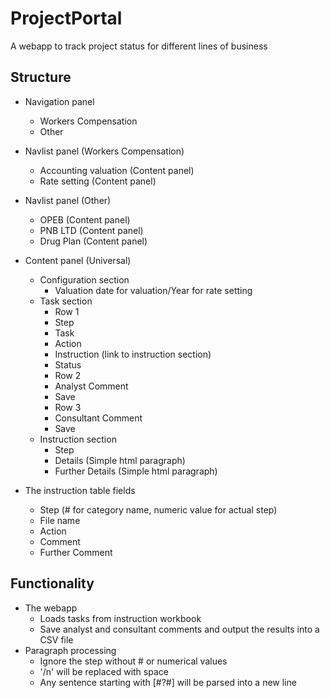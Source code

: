 # ProjectPortal
A webapp to track project status for different lines of business

## Structure
- Navigation panel
	- Workers Compensation
	- Other
	
- Navlist panel (Workers Compensation)
	- Accounting valuation (Content panel)
	- Rate setting (Content panel)
	
- Navlist panel (Other)
	- OPEB (Content panel)
	- PNB LTD (Content panel)
	- Drug Plan (Content panel)
	
- Content panel (Universal)
	- Configuration section
		- Valuation date for valuation/Year for rate setting
	- Task section
		- Row 1
		- Step
		- Task
		- Action
		- Instruction (link to instruction section)
		- Status
		- Row 2
		- Analyst Comment
		- Save
		- Row 3
		- Consultant Comment
		- Save
	- Instruction section
		- Step
		- Details (Simple html paragraph)
		- Further Details (Simple html paragraph)
- The instruction table fields
	- Step (# for category name, numeric value for actual step)
	- File name 
	- Action
	- Comment
	- Further Comment
	
## Functionality
- The webapp
	- Loads tasks from instruction workbook
	- Save analyst and consultant comments and output the results into a CSV file
- Paragraph processing
	- Ignore the step without # or numerical values
	- '/n' will be replaced with space
	- Any sentence starting with [#?#] will be parsed into a new line
